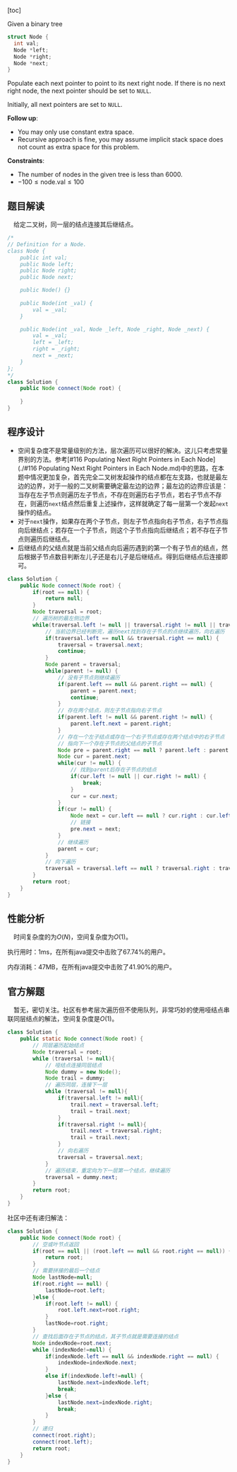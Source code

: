 [toc]

Given a binary tree

```c++
struct Node {
  int val;
  Node *left;
  Node *right;
  Node *next;
}
```


Populate each next pointer to point to its next right node. If there is no next right node, the next pointer should be set to `NULL`.

Initially, all next pointers are set to `NULL`.

 

**Follow up**:

* You may only use constant extra space.
* Recursive approach is fine, you may assume implicit stack space does not count as extra space for this problem.

**Constraints**:

* The number of nodes in the given tree is less than $6000$.
* $-100 \le \text{node.val} \le 100$



## 题目解读

&emsp;给定二叉树，同一层的结点连接其后继结点。

```java
/*
// Definition for a Node.
class Node {
    public int val;
    public Node left;
    public Node right;
    public Node next;

    public Node() {}
    
    public Node(int _val) {
        val = _val;
    }

    public Node(int _val, Node _left, Node _right, Node _next) {
        val = _val;
        left = _left;
        right = _right;
        next = _next;
    }
};
*/
class Solution {
    public Node connect(Node root) {
        
    }
}
```

## 程序设计

* 空间复杂度不是常量级别的方法，层次遍历可以很好的解决。这儿只考虑常量界别的方法。参考[#116 Populating Next Right Pointers in Each Node](./#116 Populating Next Right Pointers in Each Node.md)中的思路，在本题中情况更加复杂，首先完全二叉树发起操作的结点都在左支路，也就是最左边的边界，对于一般的二叉树需要确定最左边的边界；最左边的边界应该是：当存在左子节点则遍历左子节点，不存在则遍历右子节点，若右子节点不存在，则遍历`next`结点然后重复上述操作，这样就确定了每一层第一个发起`next`操作的结点。
* 对于`next`操作，如果存在两个子节点，则左子节点指向右子节点，右子节点指向后继结点；若存在一个子节点，则这个子节点指向后继结点；若不存在子节点则遍历后继结点。
* 后继结点的父结点就是当前父结点向后遍历遇到的第一个有子节点的结点，然后根据子节点数目判断左儿子还是右儿子是后继结点。得到后继结点后连接即可。

```java
class Solution {
    public Node connect(Node root) {
        if(root == null) {
            return null;
        }
        Node traversal = root;
        // 遍历树的最左侧边界
        while(traversal.left != null || traversal.right != null || traversal.next != null) {
            // 当前边界已经判断完，遍历next找到存在子节点的点继续遍历，向右遍历
            if(traversal.left == null && traversal.right == null) {
                traversal = traversal.next;
                continue;
            } 
            Node parent = traversal;
            while(parent != null) {
                // 没有子节点则继续遍历
                if(parent.left == null && parent.right == null) {
                    parent = parent.next;
                    continue;
                }
                // 存在两个结点，则左子节点指向右子节点
                if(parent.left != null && parent.right != null) {
                    parent.left.next = parent.right;
                } 
                // 存在一个左子结点或存在一个右子节点或存在两个结点中的右子节点
                // 指向下一个存在子节点的父结点的子节点
                Node pre = parent.right == null ? parent.left : parent.right;
                Node cur = parent.next;
                while(cur != null) {
                    // 找到parent后存在子节点的结点
                    if(cur.left != null || cur.right != null) {
                        break;
                    }
                    cur = cur.next;
                }
                if(cur != null) {
                    Node next = cur.left == null ? cur.right : cur.left;
                    // 链接
                    pre.next = next;
                } 
                // 继续遍历
                parent = cur;
            }
            // 向下遍历
            traversal = traversal.left == null ? traversal.right : traversal.left;
        }
        return root;
    }
}
```

## 性能分析

&emsp;时间复杂度的为$O(N)$，空间复杂度为$O(1)$。

执行用时：1ms，在所有java提交中击败了67.74%的用户。

内存消耗：47MB，在所有java提交中击败了41.90%的用户。

## 官方解题

&emsp;暂无，密切关注。社区有参考层次遍历但不使用队列，非常巧妙的使用哑结点串联同层结点的解法，空间复杂度是$O(1)$。

```java
class Solution {
    public static Node connect(Node root) {
        // 同层遍历起始结点
        Node traversal = root;
        while (traversal != null){
            // 哑结点连接同层结点
            Node dummy = new Node();
            Node trail = dummy;
            // 遍历同层，连接下一层
            while (traversal != null){
                if(traversal.left != null){
                    trail.next = traversal.left;
                    trail = trail.next;
                }
                if(traversal.right != null){
                    trail.next = traversal.right;
                    trail = trail.next;
                }
                // 向右遍历
                traversal = traversal.next;
            }
            // 遍历结束，重定向为下一层第一个结点，继续遍历
            traversal = dummy.next;
        }
        return root;
    }
}
```

社区中还有递归解法：

```java
class Solution {
    public Node connect(Node root) {
        // 空或叶节点返回
    	if(root == null || (root.left == null && root.right == null)) {
    		return root;
    	}
        // 需要拼接的最后一个结点
    	Node lastNode=null;
    	if(root.right == null) {
    		lastNode=root.left;
    	}else {
    		if(root.left != null) {
    			root.left.next=root.right;
    		}
    		lastNode=root.right;
    	}
        // 查找后面存在子节点的结点，其子节点就是需要连接的结点
        Node indexNode=root.next;
    	while (indexNode!=null) {
			if(indexNode.left == null && indexNode.right == null) {
				indexNode=indexNode.next;
			}
			else if(indexNode.left!=null) {
				lastNode.next=indexNode.left;
				break;
			}else {
				lastNode.next=indexNode.right;
				break;
			}
		}
    	// 递归
    	connect(root.right);
    	connect(root.left);
    	return root;
    }
}
```